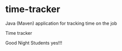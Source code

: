 # time-tracker
Java (Maven) application for tracking time on the job

Time tracker

Good Night Students   yes!!!
